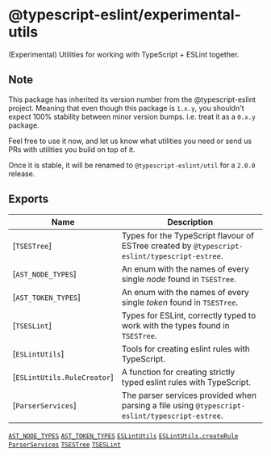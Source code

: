 # @typescript-eslint/experimental-utils

(Experimental) Utilities for working with TypeScript + ESLint together.

## Note

This package has inherited its version number from the @typescript-eslint project.
Meaning that even though this package is `1.x.y`, you shouldn't expect 100% stability between minor version bumps.
i.e. treat it as a `0.x.y` package.

Feel free to use it now, and let us know what utilities you need or send us PRs with utilities you build on top of it.

Once it is stable, it will be renamed to `@typescript-eslint/util` for a `2.0.0` release.

## Exports

| Name                        | Description                                                                                    |
| --------------------------- | ---------------------------------------------------------------------------------------------- |
| [`TSESTree`]                | Types for the TypeScript flavour of ESTree created by `@typescript-eslint/typescript-estree`.  |
| [`AST_NODE_TYPES`]          | An enum with the names of every single _node_ found in `TSESTree`.                             |
| [`AST_TOKEN_TYPES`]         | An enum with the names of every single _token_ found in `TSESTree`.                            |
| [`TSESLint`]                | Types for ESLint, correctly typed to work with the types found in `TSESTree`.                  |
| [`ESLintUtils`]             | Tools for creating eslint rules with TypeScript.                                               |
| [`ESLintUtils.RuleCreator`] | A function for creating strictly typed eslint rules with TypeScript.                           |
| [`ParserServices`]          | The parser services provided when parsing a file using `@typescript-eslint/typescript-estree`. |

[`AST_NODE_TYPES`](../packages/typescript-estree/src/ts-estree/ast-node-types.ts)
[`AST_TOKEN_TYPES`](../packages/typescript-estree/src/ts-estree/ast-node-types.ts)
[`ESLintUtils`](./src/eslint-utils)
[`ESLintUtils.createRule`](./src/eslint-utils/createRule.ts)
[`ParserServices`](../packages/typescript-estree/src/ts-estree/parser.ts)
[`TSESTree`](../packages/typescript-estree/src/ts-estree/ts-estree.ts)
[`TSESLint`](./src/ts-eslint)
